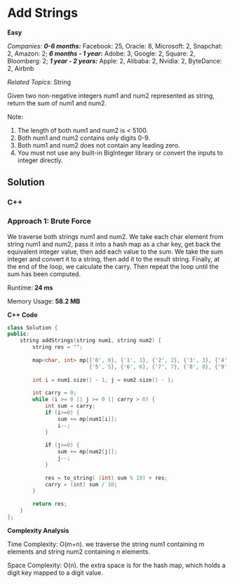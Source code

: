 # Add Strings

**Easy**

_Companies_: ***0-6 months:*** Facebook: 25, Oracle: 8, Microsoft: 2, Snapchat: 2, Amazon: 2; ***6 months - 1 year:*** Adobe: 3, Google: 2, Square: 2, Bloomberg: 2; ***1 year - 2 years:*** Apple: 2, Alibaba: 2, Nvidia: 2, ByteDance: 2, Airbnb

_Related Topics_: String

Given two non-negative integers num1 and num2 represented as string, return the sum of num1 and num2.

Note:

1. The length of both num1 and num2 is < 5100.
2. Both num1 and num2 contains only digits 0-9.
3. Both num1 and num2 does not contain any leading zero.
4. You must not use any built-in BigInteger library or convert the inputs to integer directly.

## Solution

### C++

### Approach 1: Brute Force

We traverse both strings num1 and num2. We take each char element from string num1 and num2, pass it into a hash map as a char key, get back the equivalent integer value, then add each value to the sum. We take the sum integer and convert it to a string, then add it to the result string. Finally, at the end of the loop, we calculate the carry. Then repeat the loop until the sum has been computed.

Runtime: **24 ms**

Memory Usage: **58.2 MB**

**C++ Code**

~~~cpp
class Solution {
public:
    string addStrings(string num1, string num2) {
        string res = "";
        
        map<char, int> mp{{'0', 0}, {'1', 1}, {'2', 2}, {'3', 3}, {'4', 4},
                          {'5', 5}, {'6', 6}, {'7', 7}, {'8', 8}, {'9', 9}};
        
        int i = num1.size() - 1, j = num2.size() - 1;
        
        int carry = 0;        
        while (i >= 0 || j >= 0 || carry > 0) {
            int sum = carry;
            if (i>=0) {
                sum += mp[num1[i]];
                i--;
            }
            
            if (j>=0) {
                sum += mp[num2[j]];
                j--;
            }
            
            res = to_string( (int) sum % 10) + res;
            carry = (int) sum / 10;
        }
        
        return res;
    }
};
~~~

**Complexity Analysis**

Time Complexity: O(m+n). we traverse the string num1 containing m elements and string num2 containing n elements.

Space Complexity: O(n). the extra space is for the hash map, which holds a digit key mapped to a digit value.